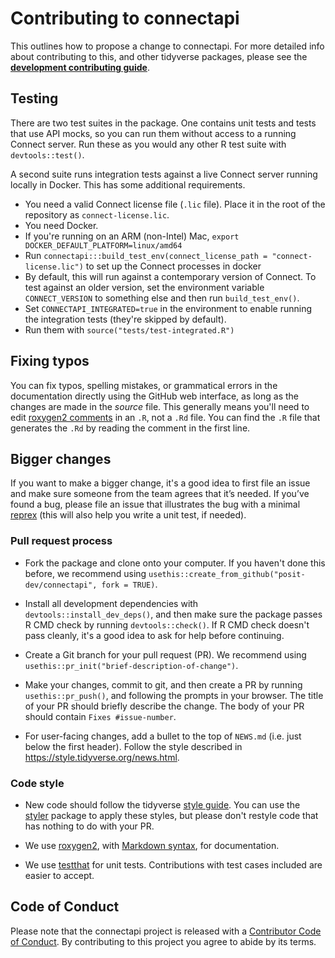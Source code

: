 # Contributing to connectapi

This outlines how to propose a change to connectapi.
For more detailed info about contributing to this, and other tidyverse packages, please see the
[**development contributing guide**](https://rstd.io/tidy-contrib).

## Testing

There are two test suites in the package.
One contains unit tests and tests that use API mocks, so you can run them without access to a running Connect server.
Run these as you would any other R test suite with `devtools::test()`.

A second suite runs integration tests against a live Connect server running locally in Docker.
This has some additional requirements.

- You need a valid Connect license file (`.lic` file). Place it in the root of the repository as `connect-license.lic`.
- You need Docker.
- If you're running on an ARM (non-Intel) Mac, `export DOCKER_DEFAULT_PLATFORM=linux/amd64`
- Run `connectapi:::build_test_env(connect_license_path = "connect-license.lic")` to set up the Connect processes in docker
- By default, this will run against a contemporary version of Connect. To test against an older version, set the environment variable `CONNECT_VERSION` to something else and then run `build_test_env()`.
- Set `CONNECTAPI_INTEGRATED=true` in the environment to enable running the integration tests (they're skipped by default).
- Run them with `source("tests/test-integrated.R")`

## Fixing typos

You can fix typos, spelling mistakes, or grammatical errors in the documentation directly using the GitHub web interface, as long as the changes are made in the _source_ file.
This generally means you'll need to edit [roxygen2 comments](https://roxygen2.r-lib.org/articles/roxygen2.html) in an `.R`, not a `.Rd` file.
You can find the `.R` file that generates the `.Rd` by reading the comment in the first line.

## Bigger changes

If you want to make a bigger change, it's a good idea to first file an issue and make sure someone from the team agrees that it’s needed.
If you’ve found a bug, please file an issue that illustrates the bug with a minimal
[reprex](https://www.tidyverse.org/help/#reprex) (this will also help you write a unit test, if needed).

### Pull request process

*   Fork the package and clone onto your computer. If you haven't done this before, we recommend using `usethis::create_from_github("posit-dev/connectapi", fork = TRUE)`.

*   Install all development dependencies with `devtools::install_dev_deps()`, and then make sure the package passes R CMD check by running `devtools::check()`.
    If R CMD check doesn't pass cleanly, it's a good idea to ask for help before continuing.
*   Create a Git branch for your pull request (PR). We recommend using `usethis::pr_init("brief-description-of-change")`.

*   Make your changes, commit to git, and then create a PR by running `usethis::pr_push()`, and following the prompts in your browser.
    The title of your PR should briefly describe the change.
    The body of your PR should contain `Fixes #issue-number`.

*  For user-facing changes, add a bullet to the top of `NEWS.md` (i.e. just below the first header). Follow the style described in <https://style.tidyverse.org/news.html>.

### Code style

*   New code should follow the tidyverse [style guide](https://style.tidyverse.org).
    You can use the [styler](https://CRAN.R-project.org/package=styler) package to apply these styles, but please don't restyle code that has nothing to do with your PR.

*  We use [roxygen2](https://cran.r-project.org/package=roxygen2), with [Markdown syntax](https://cran.r-project.org/web/packages/roxygen2/vignettes/rd-formatting.html), for documentation.

*  We use [testthat](https://cran.r-project.org/package=testthat) for unit tests.
   Contributions with test cases included are easier to accept.

## Code of Conduct

Please note that the connectapi project is released with a
[Contributor Code of Conduct](CODE_OF_CONDUCT.md). By contributing to this
project you agree to abide by its terms.
